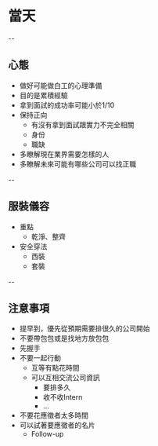# 當天

--

## 心態
  - 做好可能做白工的心理準備
  - 目的是累積經驗
  - 拿到面試的成功率可能小於1/10
  - 保持正向
    - 有沒有拿到面試跟實力不完全相關
    - 身份
    - 職缺
  - 多瞭解現在業界需要怎樣的人
  - 多瞭解未來可能有哪些公司可以找正職

--

## 服裝儀容
  - 重點
    - 乾淨、整齊
  - 安全穿法
    - 西裝
    - 套裝


--

## 注意事項
  - 提早到，優先從預期需要排很久的公司開始
  - 不要帶包包或是找地方放包包
  - 先握手
  - 不要一起行動
    - 互等有點花時間
    - 可以互相交流公司資訊
      - 要排多久
      - 收不收Intern
      - ...
  - 不要花應徵者太多時間
  - 可以試著要應徵者的名片
    - Follow-up
